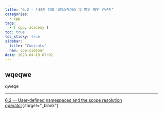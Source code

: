 ```yaml
---
title: "6.2 - 사용자 정의 네임스페이스 및 범위 확인 연산자"
categories:
  - cpp
tags:
  - [ cpp, academy ]
toc: true
toc_sticky: true
sidebar:
  title: "Contents"
  nav: cpp-sidebar
date: 2023-04-18 07:02
---
```


## wqeqwe

qweqe

---

[6.2 — User-defined namespaces and the scope resolution operator](https://www.learncpp.com/cpp-tutorial/user-defined-namespaces-and-the-scope-resolution-operator/){:target="_blank"}

<!--

<div class="notice--info" markdown="1">
<span class="notice-title">
**TITLE**
</span>

BODY
</div>

-->